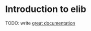 # Introduction to elib

TODO: write [great documentation](http://jacobian.org/writing/what-to-write/)
